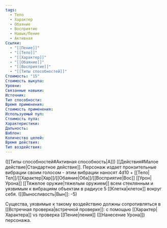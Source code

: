 ```yaml
---
tags:
  - Тело
  - Характер
  - Обаяние
  - Восприятие
  - Навык/Пение
  - Активная
Ссылки:
  - "[[Пение]]"
  - "[[Тело]]"
  - "[[Характер]]"
  - "[[Обаяние]]"
  - "[[Восприятие]]"
  - "[[Типы способностей]]"
Стоимость: "15"
Стоимость выкупа:
Уровни:
Связанные навыки:
Источник:
Тип способности:
Время применения:
Стоимость применения:
Используемый пул:
Стоимость пула:
Характеристики:
Дальность:
Шаблон:
Количество целей:
Время действия:
Тип воздействия:
---
```

([[Типы способностей#Активная способность|А]]) [[Действия#Малое действие|Стандартное действие]]. Персонаж издает пронзительные вибрации своим голосом - этим вибрации наносят 4d10 + [[Тело|Тел]]/[[Характер|Хар]]/[[Обаяние|Оба]]/[[Восприятие|Вос]] [[Урон|Урона]] [[Тяжелое оружие|тяжелым оружием]] всем стеклянным и уязвимым к вибрациям объектам в радиусе 5 [[Клетка|клеток]] вокруг себя.  ([[Выносливость|Вын]]: -5)

Существа, уязвимые к такому воздействию должны сопротивляться в [[Встречная проверка|встречной проверке]]: с помощью [[Характер|Характера]] vs проверка [[Пение|пения]] ([[Нанесение Урона]]) персонажа.